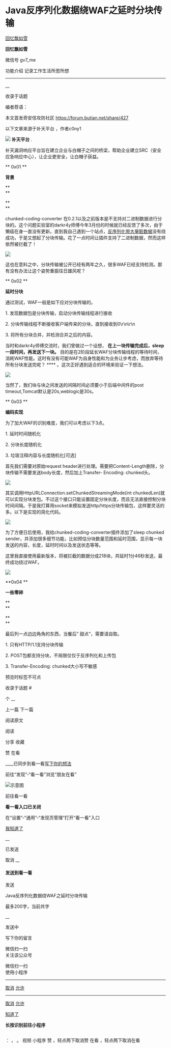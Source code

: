 #  Java反序列化数据绕WAF之延时分块传输

[ 回忆飘如雪 ](javascript:void\(0\);)

**回忆飘如雪** ![]()

微信号 gv7_me

功能介绍 记录工作生活所思所想

____

__

收录于话题

编者荐语：

本文首发奇安信攻防社区 https://forum.butian.net/share/427

以下文章来源于补天平台 ，作者c0ny1

![](http://wx.qlogo.cn/mmhead/Q3auHgzwzM7XibLUp3XrGIicoubCVJ4D6ANmdFYNciaV3heR6RYoVqMXA/0)
**补天平台** .

补天漏洞响应平台旨在建立企业与白帽子之间的桥梁，帮助企业建立SRC（安全应急响应中心），让企业更安全，让白帽子获益。

  

**  0x01 **

 **背景**

 **  
**

 **  
**

chunked-coding-converter
在0.2.1以及之前版本是不支持对二进制数据进行分块的。这个问题实验室的darkr4y师傅今年3月份的时候就已经反馈了多次，由于懒癌在身一直没有更新。直到我自己遇到一个站点，[反序列化带大量脏数据](http://mp.weixin.qq.com/s?__biz=Mzg3NjA4MTQ1NQ==&mid=2247484067&idx=1&sn=3a0fe73cb30a84af18c3c932f0e661b2&chksm=cf36fae3f84173f5780e94c87b325f2b2b1ccb04fd04cd85beb9aad7da1f56a0b405bdd7b425&scene=21#wechat_redirect)没有绕成功，于是又想起了分块传输。花了一点时间让插件支持了二进制数据，然而这样依然被拦截了！

![](http://hk-proxy.gitwarp.com/https://raw.githubusercontent.com/tuchuang9/tc1/refs/heads/main/public/20210830104414.png)

这也在意料之中，分块传输被公开已经有两年之久，很多WAF已经支持检测。那有没有办法让这个姿势重振往日雄风呢？  

  

  

 **  0x02 **

 **延时分块**

  

  

通过测试，WAF一般是如下应对分块传输的。

  

1\. 发现数据包是分块传输，启动分块传输线程进行接收

2\. 分块传输线程不断接收客户端传来的分块，直到接收到0\r\n\r\n

3\. 将所有分块合并，并检测合并之后的内容。

  

当时和darkr4y师傅交流时，我们曾做过一个设想， **在上一块传输完成后，sleep一段时间，再发送下一块。**
目的是在2阶段延长WAF分块传输线程的等待时间，消耗WAF性能。这时有没有可能WAF为自身性能和为业务让步考虑，而放弃等待所有分块发送完呢？ ****
。这次正好遇到适合的环境来验证一下想法。

![](http://hk-proxy.gitwarp.com/https://raw.githubusercontent.com/tuchuang9/tc1/refs/heads/main/public/20210830104415.png)

当然了，我们块与块之间发送的间隔时间必须要小于后端中间件的post timeout,Tomcat默认是20s,weblogic是30s。  

  

  

 **  0x03 **

 **编码实现**

  

  

为了加大WAF的识别难度，我们可以考虑以下3点。

  

1\. 延时时间随机化

2\. 分块长度随机化

3\. 垃圾注释内容与长度随机化[可选]

  

首先我们需要对原始request header进行处理。需要把Content-Length删除，分块传输不需要发送body长度，然后加上Transfer-
Encoding: chunked头。

![](http://hk-proxy.gitwarp.com/https://raw.githubusercontent.com/tuchuang9/tc1/refs/heads/main/public/20210830104416.png)

其实调用HttpURLConnection.setChunkedStreamingMode(int
chunkedLen)就可以实现分块发包。不过这个接口只能设置固定分块长度，而且无法直接控制分块时间间隔。于是我打算用socket来模拟发送http/https分块传输包，这样要灵活的多。以下是实现的简化代码。

![](http://hk-proxy.gitwarp.com/https://raw.githubusercontent.com/tuchuang9/tc1/refs/heads/main/public/20210830104417.png)

为了方便日后使用，我给chunked-coding-converter插件添加了sleep chunked
sender，并添加很多细节功能，比如预估分块数量范围和延时范围，显示每一块发送的内容，长度，延时时间以及发送状态等等。

  

这里我直接使用最新版本，将被拦截的数据分成218块，共延时1分46秒发送，最终成功绕过WAF。

![](http://hk-proxy.gitwarp.com/https://raw.githubusercontent.com/tuchuang9/tc1/refs/heads/main/public/20210830104418.png)  

  

  

  **0x04  **

 **一些零碎**

 **  
**

 **  
**

最后列一点边边角角的东西，当餐后” 甜点“，需要请自取。

  

1\. 只有HTTP/1.1支持分块传输

2\. POST包都支持分块，不局限仅仅于反序列化和上传包

3\. Transfer-Encoding: chunked大小写不敏感

  

预览时标签不可点

收录于话题 #

个 __

上一篇 下一篇

阅读原文

阅读

分享 收藏

赞 在看

____已同步到看一看[写下你的想法](javascript:;)

前往“发现”-“看一看”浏览“朋友在看”

![示意图](//res.wx.qq.com/mmbizwap/zh_CN/htmledition/images/pic/appmsg/pic_like_comment55871f.png)

前往看一看

**看一看入口已关闭**

在“设置”-“通用”-“发现页管理”打开“看一看”入口

[我知道了](javascript:;)

__

已发送

取消 __

####  发送到看一看

发送

Java反序列化数据绕WAF之延时分块传输

最多200字，当前共字

__

发送中

写下你的留言

微信扫一扫  
关注该公众号

微信扫一扫  
使用小程序

****

[取消](javascript:void\(0\);) [允许](javascript:void\(0\);)

****

[取消](javascript:void\(0\);) [允许](javascript:void\(0\);)

[知道了](javascript:;)

**长按识别前往小程序**

![]()

： ， 。 视频 小程序 赞 ，轻点两下取消赞 在看 ，轻点两下取消在看

